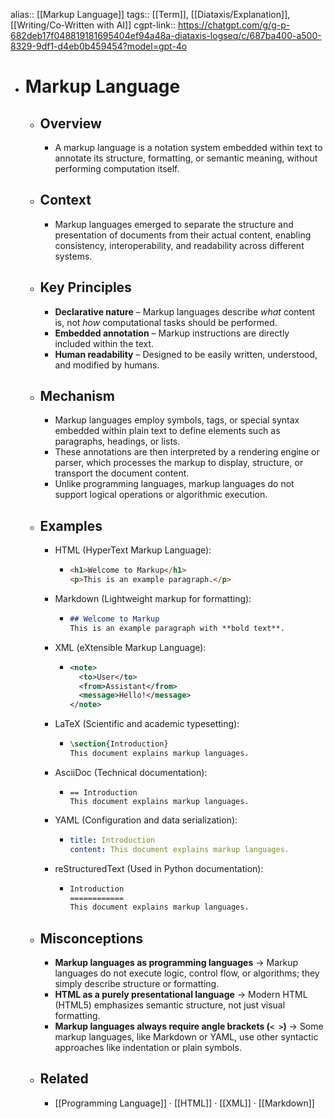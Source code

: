 alias:: [[Markup Language]]
tags:: [[Term]], [[Diataxis/Explanation]], [[Writing/Co-Written with AI]]
cgpt-link:: https://chatgpt.com/g/g-p-682deb17f048819181695404ef94a48a-diataxis-logseq/c/687ba400-a500-8329-9df1-d4eb0b459454?model=gpt-4o

- # Markup Language
	- ## Overview
		- A markup language is a notation system embedded within text to annotate its structure, formatting, or semantic meaning, without performing computation itself.
	- ## Context
		- Markup languages emerged to separate the structure and presentation of documents from their actual content, enabling consistency, interoperability, and readability across different systems.
	- ## Key Principles
		- **Declarative nature** – Markup languages describe *what* content is, not *how* computational tasks should be performed.
		- **Embedded annotation** – Markup instructions are directly included within the text.
		- **Human readability** – Designed to be easily written, understood, and modified by humans.
	- ## Mechanism
		- Markup languages employ symbols, tags, or special syntax embedded within plain text to define elements such as paragraphs, headings, or lists.
		- These annotations are then interpreted by a rendering engine or parser, which processes the markup to display, structure, or transport the document content.
		- Unlike programming languages, markup languages do not support logical operations or algorithmic execution.
	- ## Examples
		- HTML (HyperText Markup Language):
			- ~~~html
			  <h1>Welcome to Markup</h1>
			  <p>This is an example paragraph.</p>
			  ~~~
		- Markdown (Lightweight markup for formatting):
			- ~~~markdown
			  ## Welcome to Markup
			  This is an example paragraph with **bold text**.
			  ~~~
		- XML (eXtensible Markup Language):
			- ~~~xml
			  <note>
			    <to>User</to>
			    <from>Assistant</from>
			    <message>Hello!</message>
			  </note>
			  ~~~
		- LaTeX (Scientific and academic typesetting):
			- ~~~latex
			  \section{Introduction}
			  This document explains markup languages.
			  ~~~
		- AsciiDoc (Technical documentation):
			- ~~~asciidoc
			  == Introduction
			  This document explains markup languages.
			  ~~~
		- YAML (Configuration and data serialization):
			- ~~~yaml
			  title: Introduction
			  content: This document explains markup languages.
			  ~~~
		- reStructuredText (Used in Python documentation):
			- ~~~rst
			  Introduction
			  ============
			  This document explains markup languages.
			  ~~~
	- ## Misconceptions
		- **Markup languages as programming languages** → Markup languages do not execute logic, control flow, or algorithms; they simply describe structure or formatting.
		- **HTML as a purely presentational language** → Modern HTML (HTML5) emphasizes semantic structure, not just visual formatting.
		- **Markup languages always require angle brackets (`< >`)** → Some markup languages, like Markdown or YAML, use other syntactic approaches like indentation or plain symbols.
	- ## Related
		- [[Programming Language]] · [[HTML]] · [[XML]] · [[Markdown]]
